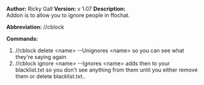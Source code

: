 **Author:** Ricky Gall
**Version:** v 1.07
**Description:**  
Addon is to allow you to ignore people in ffochat.

**Abbreviation:** //cblock

**Commands:**

1. //cblock delete &lt;name&gt; --Unignores &lt;name&gt; so you can see what they're saying again
2. //cblock ignore &lt;name&gt; --Ignores &lt;name&gt; adds then to your blacklist.txt so you don't see anything from them until you either remove them or delete blacklist.txt..
